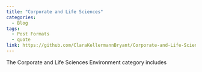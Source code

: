 ```yaml
---
title: "Corporate and Life Sciences"
categories:
  - Blog
tags:
  - Post Formats
  - quote
link: https://github.com/ClaraKellermannBryant/Corporate-and-Life-Sciences-Environment
---
```


The Corporate and Life Sciences Environment category includes 
